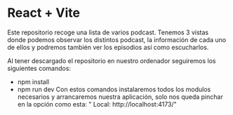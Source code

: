 # React + Vite

Este repositorio recoge una lista de varios podcast.
Tenemos 3 vistas donde podemos observar los distintos podcast, la información de cada uno de ellos y podremos también ver los episodios así como escucharlos.

Al tener descargado el repositorio en nuestro ordenador seguiremos los siguientes comandos:

- npm install
- npm run dev
  Con estos comandos instalaremos todos los modulos necesarios y arrancaremos nuestra aplicación, solo nos queda pinchar en la opción como esta:
  " Local: http://localhost:4173/"
